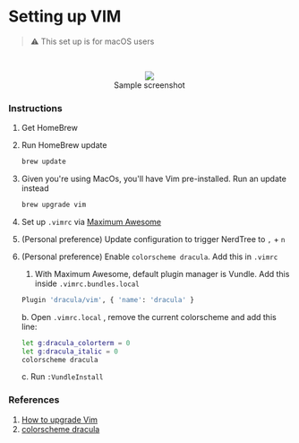 # Setting up VIM
> ⚠️ This set up is for macOS users

<br/>

<p align='center'>
<img src='https://user-images.githubusercontent.com/8143661/132116358-0de06d69-893a-4613-8c18-c0a68e889b9e.gif'></a>
<br>Sample screenshot</p>


### Instructions

1. Get HomeBrew
2. Run HomeBrew update

    ```bash
    brew update
    ```

3. Given you're using MacOs, you'll have Vim pre-installed. Run an update instead

    ```bash
    brew upgrade vim
    ```

4. Set up `.vimrc` via [Maximum Awesome](https://github.com/square/maximum-awesome)
5. (Personal preference) Update configuration to trigger NerdTree to `,` + `n`
6. (Personal preference) Enable `colorscheme dracula`. Add this in `.vimrc`
    1. With Maximum Awesome, default plugin manager is Vundle. Add this inside `.vimrc.bundles.local`

    ```bash
    Plugin 'dracula/vim', { 'name': 'dracula' }
    ```

    b. Open `.vimrc.local` , remove the current colorscheme and add this line:

    ```bash
    let g:dracula_colorterm = 0
    let g:dracula_italic = 0
    colorscheme dracula
    ```

    c. Run `:VundleInstall`

### References

1. [How to upgrade Vim](https://apple.stackexchange.com/questions/252433/how-to-upgrade-system-default-vim)
2. [colorscheme dracula](https://draculatheme.com/vim)
